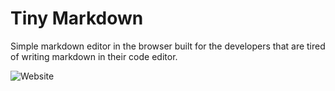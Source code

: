 # Tiny Markdown

Simple markdown editor in the browser built for the developers that are tired of
writing markdown in their code editor.

![Website](https://tiny-markdown.vercel.app/cover.jpg)
